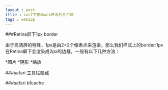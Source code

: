 ```yaml
---
layout : post
tltle : ios7下移动web开发的几个坑
tags : webapp 
---
```

###Retina屏下1px border

由于高清屏的特性，1px是由2×2个像素点来渲染，那么我们样式上的border:1px在Retina屏下会渲染成2px的边框，一般有以下几种方法：

*图片
*阴影
*缩放

###safari 工具栏隐藏


###safari bfcache
